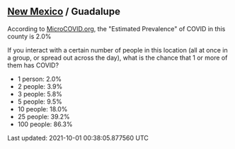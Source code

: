 
## [New Mexico](/united-states/new-mexico) / Guadalupe

According to [MicroCOVID.org](http://microcovid.org),
the "Estimated Prevalence" of COVID in this county is 2.0%

If you interact with a certain number of people in this location
(all at once in a group, or spread out across the day), what is the chance that
1 or more of them has COVID?

- 1 person: 2.0%
- 2 people: 3.9%
- 3 people: 5.8%
- 5 people: 9.5%
- 10 people: 18.0%
- 25 people: 39.2%
- 100 people: 86.3%

Last updated: 2021-10-01 00:38:05.877560 UTC
